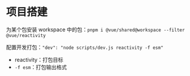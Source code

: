 # 项目搭建

为某个包安装 workspace 中的包：`pnpm i @vue/shared@workspace --filter @vue/reactivity`

配置开发打包：`"dev": "node scripts/dev.js reactivity -f esm"`

- reactivity：打包目标
- `-f esm`：打包输出格式
